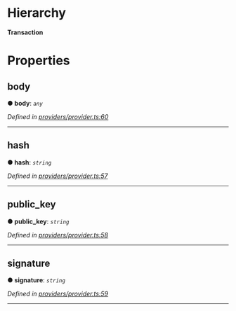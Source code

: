 

# Hierarchy

**Transaction**

# Properties

<a id="body"></a>

##  body

**● body**: *`any`*

*Defined in [providers/provider.ts:60](https://github.com/nearprotocol/nearlib/blob/92b693c/src.ts/providers/provider.ts#L60)*

___
<a id="hash"></a>

##  hash

**● hash**: *`string`*

*Defined in [providers/provider.ts:57](https://github.com/nearprotocol/nearlib/blob/92b693c/src.ts/providers/provider.ts#L57)*

___
<a id="public_key"></a>

##  public_key

**● public_key**: *`string`*

*Defined in [providers/provider.ts:58](https://github.com/nearprotocol/nearlib/blob/92b693c/src.ts/providers/provider.ts#L58)*

___
<a id="signature"></a>

##  signature

**● signature**: *`string`*

*Defined in [providers/provider.ts:59](https://github.com/nearprotocol/nearlib/blob/92b693c/src.ts/providers/provider.ts#L59)*

___

